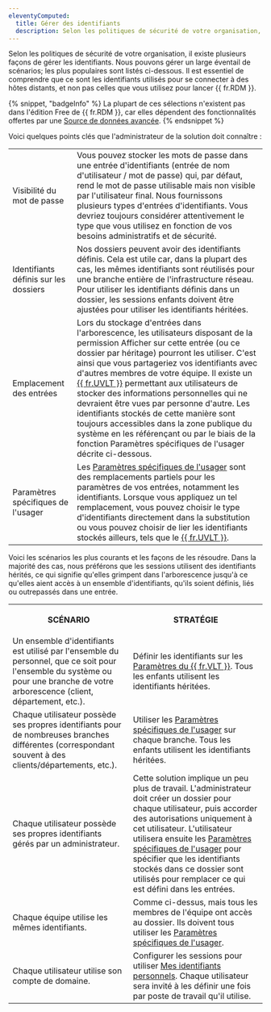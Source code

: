 ```yaml
---
eleventyComputed:
  title: Gérer des identifiants
  description: Selon les politiques de sécurité de votre organisation, il existe plusieurs façons de gérer les identifiants.
---
```

Selon les politiques de sécurité de votre organisation, il existe plusieurs façons de gérer les identifiants. Nous pouvons gérer un large éventail de scénarios; les plus populaires sont listés ci-dessous. Il est essentiel de comprendre que ce sont les identifiants utilisés pour se connecter à des hôtes distants, et non pas celles que vous utilisez pour lancer {{ fr.RDM }}. 

{% snippet, "badgeInfo" %} 
La plupart de ces sélections n'existent pas dans l'édition Free de {{ fr.RDM }}, car elles dépendent des fonctionnalités offertes par une [Source de données avancée](/fr/rdm/windows/data-sources/data-sources-types/advanced-data-sources/). 
{% endsnippet %}
 
Voici quelques points clés que l'administrateur de la solution doit connaître : 

<table>
	<tr>
		<td>

Visibilité du mot de passe 
		</td>
		<td>
Vous pouvez stocker les mots de passe dans une entrée d'identifiants (entrée de nom d'utilisateur / mot de passe) qui, par défaut, rend le mot de passe utilisable mais non visible par l'utilisateur final. Nous fournissons plusieurs types d'entrées d'identifiants. Vous devriez toujours considérer attentivement le type que vous utilisez en fonction de vos besoins administratifs et de sécurité. 
		</td>
	</tr>
	<tr>
		<td>
Identifiants définis sur les dossiers 
		</td>
		<td>
Nos dossiers peuvent avoir des identifiants définis. Cela est utile car, dans la plupart des cas, les mêmes identifiants sont réutilisés pour une branche entière de l'infrastructure réseau. Pour utiliser les identifiants définis dans un dossier, les sessions enfants doivent être ajustées pour utiliser les identifiants héritées. 
		</td>
	</tr>
	<tr>
		<td>
Emplacement des entrées 
		</td>
		<td>
Lors du stockage d'entrées dans l'arborescence, les utilisateurs disposant de la permission Afficher sur cette entrée (ou ce dossier par héritage) pourront les utiliser. C'est ainsi que vous partageriez vos identifiants avec d'autres membres de votre équipe. Il existe un [{{ fr.UVLT }}](/fr/rdm/windows/data-sources/user-vault/) permettant aux utilisateurs de stocker des informations personnelles qui ne devraient être vues par personne d'autre. Les identifiants stockés de cette manière sont toujours accessibles dans la zone publique du système en les référençant ou par le biais de la fonction Paramètres spécifiques de l'usager décrite ci-dessous. 
		</td>
	</tr>
	<tr>
		<td>
Paramètres spécifiques de l'usager 
		</td>
		<td>
Les [Paramètres spécifiques de l'usager](/fr/rdm/windows/commands/edit/setting-overrides/specific-settings/) sont des remplacements partiels pour les paramètres de vos entrées, notamment les identifiants. Lorsque vous appliquez un tel remplacement, vous pouvez choisir le type d'identifiants directement dans la substitution ou vous pouvez choisir de lier les identifiants stockés ailleurs, tels que le [{{ fr.UVLT }}](/fr/rdm/windows/data-sources/user-vault/). 
		</td>
	</tr>
</table>

Voici les scénarios les plus courants et les façons de les résoudre. Dans la majorité des cas, nous préférons que les sessions utilisent des identifiants hérités, ce qui signifie qu'elles grimpent dans l'arborescence jusqu'à ce qu'elles aient accès à un ensemble d'identifiants, qu'ils soient définis, liés ou outrepassés dans une entrée. 

<table>
	<tr>
		<th>

SCÉNARIO 
		</th>
		<th>
STRATÉGIE 
		</th>
	</tr>
	<tr>
		<td>
Un ensemble d'identifiants est utilisé par l'ensemble du personnel, que ce soit pour l'ensemble du système ou pour une branche de votre arborescence (client, département, etc.). 
		</td>
		<td>
Définir les identifiants sur les [Paramètres du {{ fr.VLT }}](/fr/rdm/windows/commands/administration/settings/vault-settings/default-security-entries/). Tous les enfants utilisent les identifiants héritées. 
		</td>
	</tr>
	<tr>
		<td>
Chaque utilisateur possède ses propres identifiants pour de nombreuses branches différentes (correspondant souvent à des clients/départements, etc.). 
		</td>
		<td>
Utiliser les [Paramètres spécifiques de l'usager](/fr/rdm/windows/commands/edit/setting-overrides/specific-settings/) sur chaque branche. Tous les enfants utilisent les identifiants héritées. 
		</td>
	</tr>
	<tr>
		<td>
Chaque utilisateur possède ses propres identifiants gérés par un administrateur. 
		</td>
		<td>
Cette solution implique un peu plus de travail. L'administrateur doit créer un dossier pour chaque utilisateur, puis accorder des autorisations uniquement à cet utilisateur. L'utilisateur utilisera ensuite les [Paramètres spécifiques de l'usager](/fr/rdm/windows/commands/edit/setting-overrides/specific-settings/) pour spécifier que les identifiants stockés dans ce dossier sont utilisés pour remplacer ce qui est défini dans les entrées. 
		</td>
	</tr>
	<tr>
		<td>
Chaque équipe utilise les mêmes identifiants. 
		</td>
		<td>
Comme ci-dessus, mais tous les membres de l'équipe ont accès au dossier. Ils doivent tous utiliser les [Paramètres spécifiques de l'usager](/fr/rdm/windows/commands/edit/setting-overrides/specific-settings/). 
		</td>
	</tr>
	<tr>
		<td>
Chaque utilisateur utilise son compte de domaine. 
		</td>
		<td>
Configurer les sessions pour utiliser [Mes identifiants personnels](/fr/rdm/windows/commands/file/my-account-settings/my-personal-credentials/). Chaque utilisateur sera invité à les définir une fois par poste de travail qu'il utilise. 
		</td>
	</tr>
</table>
